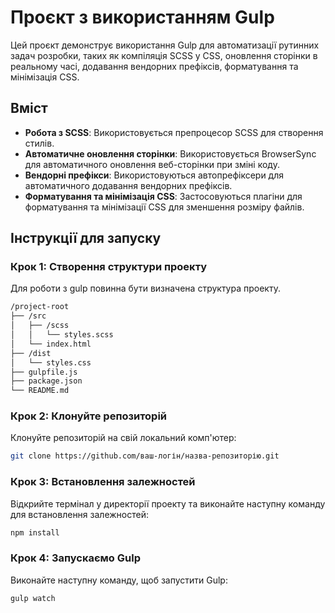 # Проєкт з використанням Gulp

Цей проєкт демонструє використання Gulp для автоматизації рутинних задач розробки, таких як компіляція SCSS у CSS, оновлення сторінки в реальному часі, додавання вендорних префіксів, форматування та мінімізація CSS.

## Вміст

- **Робота з SCSS**: Використовується препроцесор SCSS для створення стилів.
- **Автоматичне оновлення сторінки**: Використовується BrowserSync для автоматичного оновлення веб-сторінки при зміні коду.
- **Вендорні префікси**: Використовуються автопрефіксери для автоматичного додавання вендорних префіксів.
- **Форматування та мінімізація CSS**: Застосовуються плагіни для форматування та мінімізації CSS для зменшення розміру файлів.

## Інструкції для запуску

### Крок 1: Створення структури проекту
Для роботи з gulp повинна бути визначена структура проекту.
```bash
/project-root
├── /src
│   ├── /scss
│   │   └── styles.scss  
│   └── index.html       
├── /dist
│   └── styles.css       
├── gulpfile.js          
├── package.json         
└── README.md 
```
### Крок 2: Клонуйте репозиторій

Клонуйте репозиторій на свій локальний комп'ютер:

```bash
git clone https://github.com/ваш-логін/назва-репозиторію.git
```

### Крок 3: Встановлення залежностей
Відкрийте термінал у директорії проекту та виконайте наступну команду для встановлення залежностей:
```bash
npm install
```
### Крок 4: Запускаємо Gulp
Виконайте наступну команду, щоб запустити Gulp:
```bash
gulp watch
```